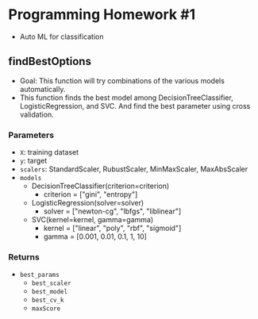 # Programming Homework #1
- Auto ML for classification

## findBestOptions
- Goal: This function will try combinations of the various models automatically.
- This function finds the best model among DecisionTreeClassifier, LogisticRegression, and SVC. And find the best parameter using cross validation.

### Parameters
- `X`: training dataset
- `y`: target
- `scalers`: StandardScaler, RubustScaler, MinMaxScaler, MaxAbsScaler
- `models`
  - DecisionTreeClassifier(criterion=criterion)
    - criterion = ["gini", "entropy"]
  - LogisticRegression(solver=solver)
    - solver = ["newton-cg", "lbfgs", "liblinear"]
  - SVC(kernel=kernel, gamma=gamma)
    - kernel = ["linear", "poly", "rbf", "sigmoid"]
    - gamma = [0.001, 0.01, 0.1, 1, 10]

### Returns
- `best_params`
  -  `best_scaler`
  -  `best_model`
  -  `best_cv_k`
  -  `maxScore`
